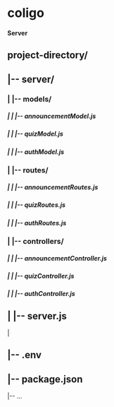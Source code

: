 # coligo
####  Server  ####
## project-directory/
## |-- server/
###  |   |-- models/
   #####    |   |   |-- announcementModel.js
 ##### |   |   |-- quizModel.js
 ##### |   |   |-- authModel.js
### |   |-- routes/
 ##### |   |   |-- announcementRoutes.js
 ##### |   |   |-- quizRoutes.js
 ##### |   |   |-- authRoutes.js
### |   |-- controllers/
 ##### |   |   |-- announcementController.js
 ##### |   |   |-- quizController.js
 ##### |   |   |-- authController.js
## |   |-- server.js
|
## |-- .env
## |-- package.json
|-- ...

